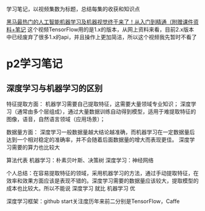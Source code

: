 学习笔记，以视频集数为标题，总结每集的收获和知识点

[黑马最热门的人工智能机器学习及机器视觉终于来了！从入门到精通（附赠课件资料+笔记](https://www.bilibili.com/video/BV1wy4y1T78o)
这个视频TensorFlow用的是1.x的版本，从网上资料来看，目前2.x版本中已经废弃了很多1.x的api，并且操作上更加简洁，所以这个视频我先暂时不看了

# p2学习笔记
## 深度学习与机器学习的区别
特征提取方面：
    机器学习需要自己提取特征，这需要大量领域专业知识；
    深度学习（通常由多个层组成），通过大量数据训练自动得到模型，适用于难提取特征的图像，语音，自然语言领域（应用场景）；

数据量方面：
    深度学习一般数据量越大结论越准确，而机器学习在一定数据量后达到一个相对稳定的准确率，并不会随着后面数据量的增大而表现更佳。
    深度学习需要的算力也比较大

算法代表
    机器学习：朴素贝叶斯、决策树
    深度学习：神经网络



个人总结：在容易提取特征的领域，采用机器学习的方法，通过手动提取特征，在效率和效果方面应该是表现不错的。深度学习需要的数据量应该较大，提取模型的成本也比较大。所以不能说 深度学习 就比 机器学习 优

深度学习框架：github start关注度历年来前二分别是TensorFlow，Caffe 

